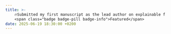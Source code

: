 ```yaml
---
title: >-
    🔥Submitted my first manuscript as the lead author on explainable financial fraud detection, currently under peer review
    <span class="badge badge-pill badge-info">Featured</span>
date: 2025-06-19 18:30:00 +0200
---
```


